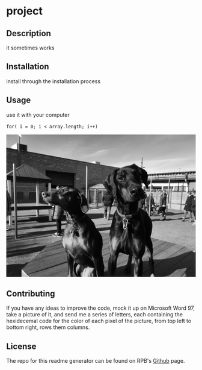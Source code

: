 # project

## Description
it sometimes works

## Installation
install through the installation process

## Usage
use it with your computer

```
for( i = 0; i < array.length; i++)
```

![Title](dogs.jpg)

## Contributing
If you have any ideas to improve the code, mock it up on Microsoft Word 97, take a picture of it, and send me a series of letters, each containing the hexidecemal code for the color of each pixel of the picture, from top left to bottom right, rows them columns.  

## License

The repo for this readme generator can be found on RPB's [Github](https://github.com/ryanpburnett/readme-generator) page.